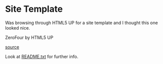 # Site Template
Was browsing through HTML5 UP for a site template and I thought this one looked nice.

ZeroFour by HTML5 UP

[source](https://html5up.net/zerofour)

Look at [README.txt](README.txt) for further info.
